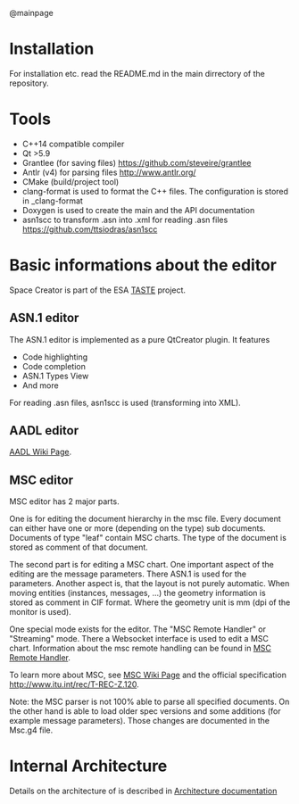 @mainpage

# Installation

For installation etc. read the README.md in the main dirrectory of the repository.


# Tools

* C++14 compatible compiler
* Qt >5.9
* Grantlee (for saving files) https://github.com/steveire/grantlee
* Antlr (v4) for parsing files http://www.antlr.org/
* CMake (build/project tool)
* clang-format is used to format the C++ files. The configuration is stored in _clang-format
* Doxygen is used to create the main and the API documentation
* asn1scc to transform .asn into .xml for reading .asn files https://github.com/ttsiodras/asn1scc


# Basic informations about the editor

Space Creator is part of the ESA [TASTE](https://taste.tools/) project.


## ASN.1 editor

The ASN.1 editor is implemented as a pure QtCreator plugin. It features

* Code highlighting
* Code completion
* ASN.1 Types View
* And more

For reading .asn files, asn1scc is used (transforming into XML).

## AADL editor

[AADL Wiki Page](https://en.wikipedia.org/wiki/Architecture_Analysis_%26_Design_Language).

## MSC editor

MSC editor has 2 major parts.

One is for editing the document hierarchy in the msc file. Every document can either have one or more (depending on the type) sub documents. Documents of type "leaf" contain MSC charts.
The type of the document is stored as comment of that document.

The second part is for editing a MSC chart. One important aspect of the editing are the message parameters. There ASN.1 is used for the parameters.
Another aspect is, that the layout is not purely automatic. When moving entities (instances, messages, ...) the geometry information is stored as comment in CIF format. Where the geometry unit is mm (dpi of the monitor is used).

One special mode exists for the editor. The "MSC Remote Handler" or "Streaming" mode. There a Websocket interface is used to edit a MSC chart. Information about the msc remote handling can be found in [MSC Remote Handler](msc_remote_handler.md).

To learn more about MSC, see [MSC Wiki Page](https://en.wikipedia.org/wiki/Message_sequence_chart) and the official specification http://www.itu.int/rec/T-REC-Z.120.

Note: the MSC parser is not 100% able to parse all specified documents. On the other hand is able to load older spec versions and some additions (for example message parameters). Those changes are documented in the Msc.g4 file.


# Internal Architecture

Details on the architecture of is described in [Architecture documentation](architecture.md)
